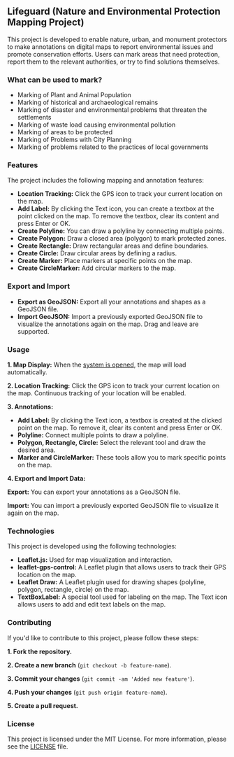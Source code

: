 ## Lifeguard (Nature and Environmental Protection Mapping Project)

This project is developed to enable nature, urban, and monument protectors to make annotations on digital maps to report environmental issues and promote conservation efforts. Users can mark areas that need protection, report them to the relevant authorities, or try to find solutions themselves.

### What can be used to mark?

- Marking of Plant and Animal Population
- Marking of historical and archaeological remains
- Marking of disaster and environmental problems that threaten the settlements
- Marking of waste load causing environmental pollution
- Marking of areas to be protected
- Marking of Problems with City Planning
- Marking of problems related to the practices of local governments

### Features
The project includes the following mapping and annotation features:

- **Location Tracking:** Click the GPS icon to track your current location on the map.
- **Add Label:** By clicking the Text icon, you can create a textbox at the point clicked on the map. To remove the textbox, clear its content and press Enter or OK.
- **Create Polyline:** You can draw a polyline by connecting multiple points.
- **Create Polygon:** Draw a closed area (polygon) to mark protected zones.
- **Create Rectangle:** Draw rectangular areas and define boundaries.
- **Create Circle:** Draw circular areas by defining a radius.
- **Create Marker:** Place markers at specific points on the map.
- **Create CircleMarker:** Add circular markers to the map.

### Export and Import
- **Export as GeoJSON:** Export all your annotations and shapes as a GeoJSON file.
- **Import GeoJSON:** Import a previously exported GeoJSON file to visualize the annotations again on the map. Drag and leave are supported.

### Usage

**1. Map Display:** When the [system is opened](https://aliyilmaz.github.io/repositories/cankurtaran/), the map will load automatically.

**2. Location Tracking:** Click the GPS icon to track your current location on the map. Continuous tracking of your location will be enabled.

**3. Annotations:**

- **Add Label:** By clicking the Text icon, a textbox is created at the clicked point on the map. To remove it, clear its content and press Enter or OK.
- **Polyline:** Connect multiple points to draw a polyline.
- **Polygon, Rectangle, Circle:** Select the relevant tool and draw the desired area.
- **Marker and CircleMarker:** These tools allow you to mark specific points on the map.

**4. Export and Import Data:**

**Export:** You can export your annotations as a GeoJSON file.

**Import:** You can import a previously exported GeoJSON file to visualize it again on the map.

### Technologies
This project is developed using the following technologies:

- **Leaflet.js:** Used for map visualization and interaction.
- **leaflet-gps-control:** A Leaflet plugin that allows users to track their GPS location on the map.
- **Leaflet Draw:** A Leaflet plugin used for drawing shapes (polyline, polygon, rectangle, circle) on the map.
- **TextBoxLabel:** A special tool used for labeling on the map. The Text icon allows users to add and edit text labels on the map.

### Contributing
If you'd like to contribute to this project, please follow these steps:

**1. Fork the repository.**

**2. Create a new branch** (``git checkout -b feature-name``).

**3. Commit your changes** (``git commit -am 'Added new feature'``).

**4. Push your changes** (``git push origin feature-name``).

**5. Create a pull request.**

### License
This project is licensed under the MIT License. For more information, please see the [LICENSE](LICENSE) file.